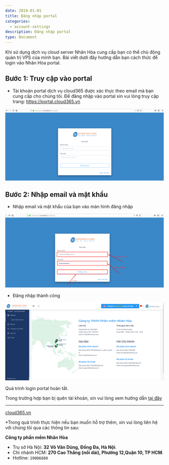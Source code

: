 ```yaml
---
date: 2019-01-01
title: Đăng nhập portal
categories:
  - account-settings
description: Đăng nhập portal
type: Document
---
```


Khi sử dụng dịch vụ cloud server Nhân Hòa cung cấp bạn có thể chủ động quản trị VPS của mình bạn. Bài viết dưới đây hướng dẫn bạn cách thức để login vào Nhân Hòa portal. 

## Bước 1: Truy cập vào portal

+ Tài khoản portal dịch vụ cloud365 được xác thực theo email mà bạn cung cấp cho chúng tôi. Để đăng nhập vào portal xin vui lòng truy cập trang: https://portal.cloud365.vn

![](/images/img-login-portal/Screenshot_597.png)

## Bước 2: Nhập email và mật khẩu

+ Nhập email và mật khẩu của bạn vào màn hình đăng nhập

![](/images/img-login-portal/Screenshot_598.png)

+ Đăng nhập thành công

![](/images/img-login-portal/Screenshot_599.png)

Quá trình login portal hoàn tất.

Trong trường hợp bạn bị quên tài khoản, xin vui lòng xem hướng dẫn [tại đây](https://support.cloud365.vn/account-settings/khoi-phuc-mat-khau-portal/)

---
[cloud365.vn](https://cloud365.vn/)

*Trong quá trình thực hiện nếu bạn muốn hỗ trợ thêm, xin vui lòng liên hệ với chúng tôi qua các thông tin sau:<br>

**Công ty phần mềm Nhân Hòa**<br>
- Trụ sở Hà Nội: **32 Võ Văn Dũng, Đống Đa, Hà Nội**.<br>
- Chi nhánh HCM: **270 Cao Thắng (nối dài), Phường 12,Quận 10, TP HCM**.<br>
- Hotline: `19006680`